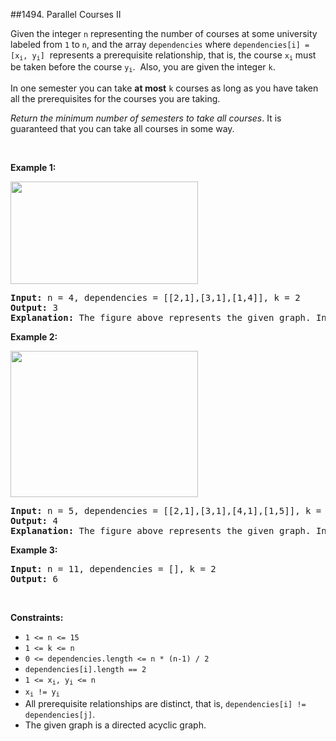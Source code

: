 ##1494. Parallel Courses II
<p>Given the integer <code>n</code> representing the number of courses at some university labeled from <code>1</code> to <code>n</code>, and the array <code>dependencies</code> where <code>dependencies[i] = [x<sub>i</sub>, y<sub>i</sub>]</code> &nbsp;represents a prerequisite relationship, that is, the course <code>x<sub>i</sub></code>&nbsp;must be taken before the course <code>y<sub>i</sub></code>. &nbsp;Also, you are given the&nbsp;integer <code>k</code>.</p>

<p>In one semester you can take <strong>at most</strong> <code>k</code> courses as long as you have taken all the prerequisites for the courses you are taking.</p>

<p><em>Return the minimum number of semesters to take all courses</em>.&nbsp;It is guaranteed that you can take all courses in some way.</p>

<p>&nbsp;</p>
<p><strong>Example 1:</strong></p>

<p><strong><img alt="" src="https://assets.leetcode.com/uploads/2020/05/22/leetcode_parallel_courses_1.png" style="width: 300px; height: 164px;" /></strong></p>

<pre>
<strong>Input:</strong> n = 4, dependencies = [[2,1],[3,1],[1,4]], k = 2
<strong>Output:</strong> 3 
<strong>Explanation:</strong> The figure above represents the given graph. In this case we can take courses 2 and 3 in the first semester, then take course 1 in the second semester and finally take course 4 in the third semester.
</pre>

<p><strong>Example 2:</strong></p>

<p><strong><img alt="" src="https://assets.leetcode.com/uploads/2020/05/22/leetcode_parallel_courses_2.png" style="width: 300px; height: 234px;" /></strong></p>

<pre>
<strong>Input:</strong> n = 5, dependencies = [[2,1],[3,1],[4,1],[1,5]], k = 2
<strong>Output:</strong> 4 
<strong>Explanation:</strong> The figure above represents the given graph. In this case one optimal way to take all courses is: take courses 2 and 3 in the first semester and take course 4 in the second semester, then take course 1 in the third semester and finally take course 5 in the fourth semester.
</pre>

<p><strong>Example 3:</strong></p>

<pre>
<strong>Input:</strong> n = 11, dependencies = [], k = 2
<strong>Output:</strong> 6
</pre>

<p>&nbsp;</p>
<p><strong>Constraints:</strong></p>

<ul>
	<li><code>1 &lt;= n &lt;= 15</code></li>
	<li><code>1 &lt;= k &lt;= n</code></li>
	<li><code>0 &lt;=&nbsp;dependencies.length &lt;= n * (n-1) / 2</code></li>
	<li><code>dependencies[i].length == 2</code></li>
	<li><code>1 &lt;= x<sub>i</sub>, y<sub>i</sub>&nbsp;&lt;= n</code></li>
	<li><code>x<sub>i</sub> != y<sub>i</sub></code></li>
	<li>All prerequisite relationships are distinct, that is, <code>dependencies[i] != dependencies[j]</code>.</li>
	<li>The given graph is a directed acyclic graph.</li>
</ul>
